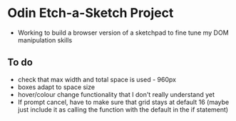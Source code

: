 # Odin Etch-a-Sketch Project

* Working to build a browser version of a sketchpad to fine tune my DOM manipulation skills

## To do

* check that max width and total space is used - 960px
* boxes adapt to space size
* hover/colour change functionality that I don't really understand yet
* If prompt cancel, have to make sure that grid stays at default 16 (maybe just include it as calling the function with the default in the if statement)